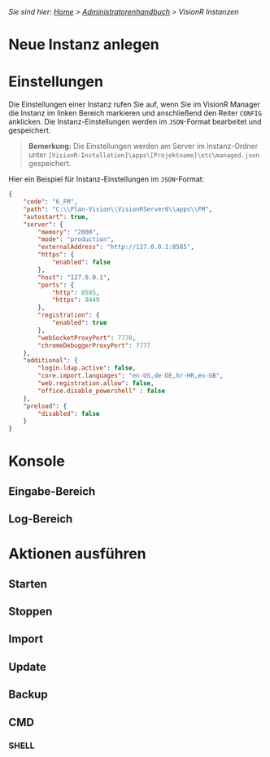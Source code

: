 <!-- TITLE: VisionR Instanzen -->
<!-- SUBTITLE: Verwaltung von mehreren Instanzen im VisionR Manager -->

*Sie sind hier: [Home](/home) > [Administratorenhandbuch](/de/admin-guide) > VisionR Instanzen*
# Neue Instanz anlegen
# Einstellungen
Die Einstellungen einer Instanz rufen Sie auf, wenn Sie im VisionR Manager die Instanz im linken Bereich markieren und anschließend den Reiter `CONFIG` anklicken.
Die Instanz-Einstellungen werden im `JSON`-Format bearbeitet und gespeichert.

> **Bemerkung:** Die Einstellungen werden am Server im Instanz-Ordner unter `[VisionR-Installation]\apps\[Projektname]\etc\managed.json` gespeichert.

Hier ein Beispiel für Instanz-Einstellungen im `JSON`-Format:


```json
{
	"code": "6_FM",
	"path": "C:\\Plan-Vision\\VisionRServer6\\apps\\FM",
	"autostart": true,
	"server": {
		"memory": "2000",
		"mode": "production",
		"externalAddress": "http://127.0.0.1:8585",
		"https": {
			"enabled": false
		},
		"host": "127.0.0.1",
		"ports": {
			"http": 8585,
			"https": 8449
		},
		"registration": {
			"enabled": true
		},
		"webSocketProxyPort": 7778,
		"chromeDebuggerProxyPort": 7777
	},
	"additional": {
		"login.ldap.active": false,
		"core.import.languages": "en-US,de-DE,hr-HR,en-GB",
		"web.registration.allow": false,
		"office.disable_powershell" : false
	},
	"preload": {
		"disabled": false
	}
}
```

# Konsole
## Eingabe-Bereich
## Log-Bereich
# Aktionen ausführen 
## Starten
## Stoppen
## Import
## Update
## Backup
## CMD
### SHELL